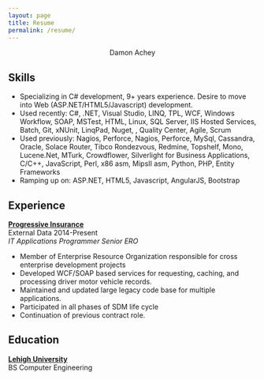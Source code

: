 ```yaml
---
layout: page
title: Resume
permalink: /resume/
---
```


<div style="text-align:center" markdown="1">Damon Achey</div>

## Skills

- Specializing in C# development, 9+ years experience. Desire to move into Web (ASP.NET/HTML5/Javascript) development.
- Used recently: C#, .NET, Visual Studio, LINQ, TPL, WCF, Windows Workflow, SOAP, MSTest, HTML, Linux, SQL Server, IIS Hosted Services, Batch, Git, xNUnit, LinqPad, Nuget, , Quality Center, Agile, Scrum
- Used previously: Nagios, Perforce, Nagios, Perforce, MySql, Cassandra, Oracle, Solace Router, Tibco Rondezvous, Redmine, Topshelf, Mono, Lucene.Net, MTurk, Crowdflower, Silverlight for Business Applications, C/C++, JavaScript, Perl, x86 asm, MipsII asm, Python, PHP, Entity Frameworks
- Ramping up on: ASP.NET, HTML5, Javascript, AngularJS, Bootstrap

## Experience

**[Progressive Insurance](http://www.progressive.com/)**<br/>
External Data 2014-Present<br/>
*IT Applications Programmer Senior ERO*

- Member of Enterprise Resource Organization responsible for cross enterprise development projects
- Developed WCF/SOAP based services for requesting, caching, and processing driver motor vehicle records.
- Maintained and updated large legacy code base for multiple applications.
- Participated in all phases of SDM life cycle
- Continuation of previous contract role.

## Education

**[Lehigh University](http://lehigh.edu/)**<br/>
BS Computer Engineering
